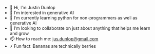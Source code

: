 - 👋 Hi, I’m Justin Dunlop
- 👀 I’m interested in generative AI
- 🌱 I’m currently learning python for non-programmers as well as generative AI
- 💞️ I’m looking to collaborate on just about anything that helps me learn and grow
- 📫 How to reach me: jus.dunlop@gmail.com
- ⚡ Fun fact: Bananas are technically berries
<!---
JusDunlop/JusDunlop is a ✨ special ✨ repository because its `README.md` (this file) appears on your GitHub profile.
You can click the Preview link to take a look at your changes.
--->
